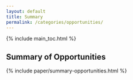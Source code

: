 ```yaml
---
layout: default
title: Summary
permalink: /categories/opportunities/
---
```


{% include main_toc.html %}

## Summary of Opportunities

<div class="card">

{% include paper/summary-opportunities.html %}

</div>
